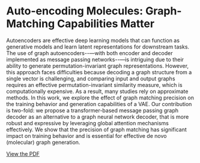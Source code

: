 # Auto-encoding Molecules: Graph-Matching Capabilities Matter
Autoencoders are effective deep learning models that can function as generative models and learn latent representations for downstream tasks. The use of graph autoencoders--—with both encoder and decoder implemented as message passing networks--—is intriguing due to their ability to generate permutation-invariant graph representations. However, this approach faces difficulties because decoding a graph structure from a single vector is challenging, and comparing input and output graphs requires an effective permutation-invariant similarity measure, which is computationally expensive. As a result, many studies rely on approximate methods. In this work, we explore the effect of graph matching precision on the training behavior and generation capabilities of a VAE.
Our contribution is two-fold: we propose a transformer-based message passing graph decoder as an alternative to a graph neural network decoder, that is more robust and expressive by leveraging global attention mechanisms effectively. We show that the precision of graph matching has significant impact on training behavior and is essential for effective de novo (molecular) graph generation.

[View the PDF](mainfig.pdf)